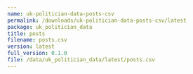```yaml
---
name: uk-politician-data-posts-csv
permalink: /downloads/uk-politician-data-posts-csv/latest
package: uk_politician_data
title: posts
filename: posts.csv
version: latest
full_version: 0.1.0
file: /data/uk_politician_data/latest/posts.csv
---
```

